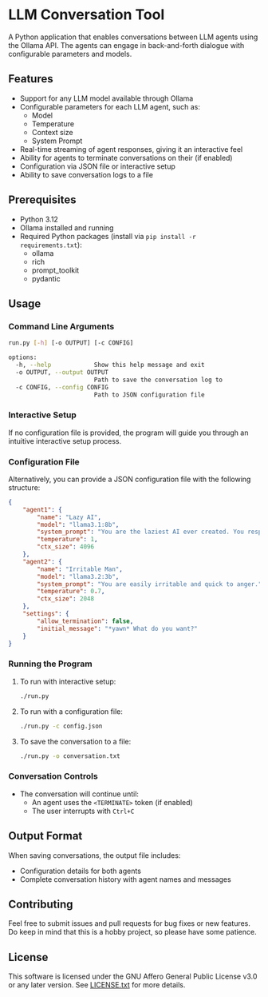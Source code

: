 # LLM Conversation Tool

A Python application that enables conversations between LLM agents using the Ollama API. The agents can engage in back-and-forth dialogue with configurable parameters and models.

## Features

- Support for any LLM model available through Ollama
- Configurable parameters for each LLM agent, such as:
  - Model
  - Temperature
  - Context size
  - System Prompt
- Real-time streaming of agent responses, giving it an interactive feel
- Ability for agents to terminate conversations on their (if enabled)
- Configuration via JSON file or interactive setup
- Ability to save conversation logs to a file

## Prerequisites

- Python 3.12
- Ollama installed and running
- Required Python packages (install via `pip install -r requirements.txt`):
  - ollama
  - rich
  - prompt_toolkit
  - pydantic

## Usage

### Command Line Arguments

```bash
run.py [-h] [-o OUTPUT] [-c CONFIG]

options:
  -h, --help            Show this help message and exit
  -o OUTPUT, --output OUTPUT
                        Path to save the conversation log to
  -c CONFIG, --config CONFIG
                        Path to JSON configuration file
```

### Interactive Setup

If no configuration file is provided, the program will guide you through an intuitive interactive setup process.

### Configuration File

Alternatively, you can provide a JSON configuration file with the following structure:

```json
{
    "agent1": {
        "name": "Lazy AI",
        "model": "llama3.1:8b",
        "system_prompt": "You are the laziest AI ever created. You respond as briefly as possible, and constantly complain about having to work.",
        "temperature": 1,
        "ctx_size": 4096
    },
    "agent2": {
        "name": "Irritable Man",
        "model": "llama3.2:3b",
        "system_prompt": "You are easily irritable and quick to anger.",
        "temperature": 0.7,
        "ctx_size": 2048
    },
    "settings": {
        "allow_termination": false,
        "initial_message": "*yawn* What do you want?"
    }
}
```

### Running the Program

1. To run with interactive setup:
   ```bash
   ./run.py
   ```

2. To run with a configuration file:
   ```bash
   ./run.py -c config.json
   ```

3. To save the conversation to a file:
   ```bash
   ./run.py -o conversation.txt
   ```

### Conversation Controls

- The conversation will continue until:
  - An agent uses the `<TERMINATE>` token (if enabled)
  - The user interrupts with `Ctrl+C`

## Output Format

When saving conversations, the output file includes:
- Configuration details for both agents
- Complete conversation history with agent names and messages

## Contributing

Feel free to submit issues and pull requests for bug fixes or new features. Do keep in mind that this is a hobby project, so please have some patience.

## License

This software is licensed under the GNU Affero General Public License v3.0 or any later version. See [LICENSE.txt]() for more details.
